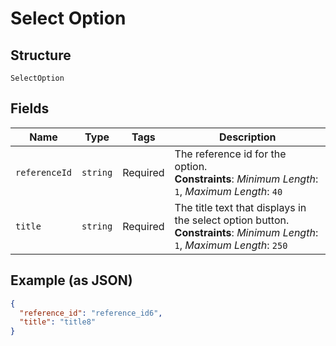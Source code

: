 
# Select Option

## Structure

`SelectOption`

## Fields

| Name | Type | Tags | Description |
|  --- | --- | --- | --- |
| `referenceId` | `string` | Required | The reference id for the option.<br/>**Constraints**: *Minimum Length*: `1`, *Maximum Length*: `40` |
| `title` | `string` | Required | The title text that displays in the select option button.<br/>**Constraints**: *Minimum Length*: `1`, *Maximum Length*: `250` |

## Example (as JSON)

```json
{
  "reference_id": "reference_id6",
  "title": "title8"
}
```

